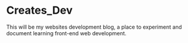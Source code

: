 # Creates_Dev
This will be my websites development blog, a place to experiment and document learning front-end web development.
